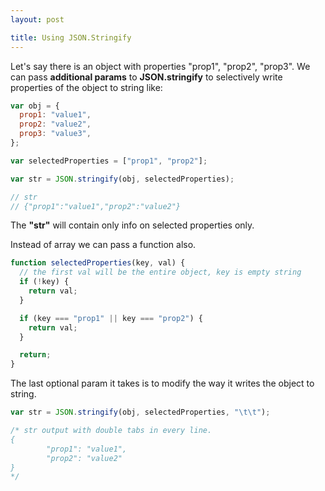 ```yaml
---
layout: post

title: Using JSON.Stringify
---
```


Let's say there is an object with properties "prop1", "prop2", "prop3".
We can pass **additional params** to **JSON.stringify** to selectively write properties of the object to string like:

```javascript
var obj = {
  prop1: "value1",
  prop2: "value2",
  prop3: "value3",
};

var selectedProperties = ["prop1", "prop2"];

var str = JSON.stringify(obj, selectedProperties);

// str
// {"prop1":"value1","prop2":"value2"}
```

The **"str"** will contain only info on selected properties only.

Instead of array we can pass a function also.

```javascript
function selectedProperties(key, val) {
  // the first val will be the entire object, key is empty string
  if (!key) {
    return val;
  }

  if (key === "prop1" || key === "prop2") {
    return val;
  }

  return;
}
```

The last optional param it takes is to modify the way it writes the object to string.

```javascript
var str = JSON.stringify(obj, selectedProperties, "\t\t");

/* str output with double tabs in every line.
{
        "prop1": "value1",
        "prop2": "value2"
}
*/
```
